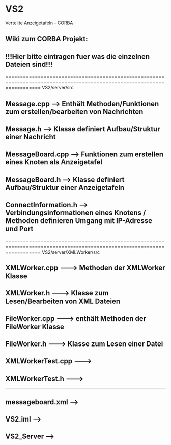 # VS2
Verteilte Anzeigetafeln - CORBA

Wiki zum CORBA Projekt:
------------------------------------------------------------------------------------------------------------------------
!!!Hier bitte eintragen fuer was die einzelnen Dateien sind!!!
------------------------------------------------------------------------------------------------------------------------

========================================================================================================================
VS2/server/src

Message.cpp
--> Enthält Methoden/Funktionen zum erstellen/bearbeiten von Nachrichten
------------------------------------------------------------------------------------------------------------------------

Message.h
--> Klasse definiert Aufbau/Struktur einer Nachricht
------------------------------------------------------------------------------------------------------------------------

MessageBoard.cpp 
--> Funktionen zum erstellen eines Knoten als Anzeigetafel
------------------------------------------------------------------------------------------------------------------------

MessageBoard.h
--> Klasse definiert Aufbau/Struktur einer Anzeigetafeln
------------------------------------------------------------------------------------------------------------------------

ConnectInformation.h
--> Verbindungsinformationen eines Knotens / Methoden definieren Umgang mit IP-Adresse und Port
------------------------------------------------------------------------------------------------------------------------


========================================================================================================================
VS2/server/XMLWorker/src

XMLWorker.cpp ---> Methoden der XMLWorker Klasse
------------------------------------------------------------------------------------------------------------------------

XMLWorker.h ---> Klasse zum Lesen/Bearbeiten von XML Dateien
------------------------------------------------------------------------------------------------------------------------

FileWorker.cpp ---> enthält Methoden der FileWorker Klasse
------------------------------------------------------------------------------------------------------------------------

FileWorker.h ---> Klasse zum Lesen einer Datei
------------------------------------------------------------------------------------------------------------------------

XMLWorkerTest.cpp --->
------------------------------------------------------------------------------------------------------------------------

XMLWorkerTest.h --->
------------------------------------------------------------------------------------------------------------------------





------------------------------------------------------------------------------------------------------------------------

messageboard.xml
-->
------------------------------------------------------------------------------------------------------------------------

VS2.iml
-->
------------------------------------------------------------------------------------------------------------------------

VS2_Server
-->
------------------------------------------------------------------------------------------------------------------------
